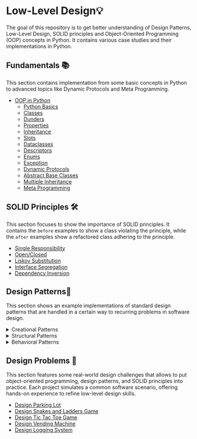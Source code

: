 # Low-Level Design💡

The goal of this repository is to get better understanding of Design Patterns, Low-Level Design, SOLID principles and Object-Oriented Programming (OOP) concepts in Python. It contains various case studies and their implementations in Python.

## Fundamentals 📚
This section contains implementation from some basic concepts in Python to advanced topics like Dynamic Protocols and Meta Programming.
- [OOP in Python](https://github.com/deep3072/Low-Level-Design/tree/main/OOP%20in%20Python)
    - [Python Basics](https://github.com/deep3072/Low-Level-Design/tree/main/OOP%20in%20Python/Section%2015%20-%20Python%20Basics) 
    - [Classes](https://github.com/deep3072/Low-Level-Design/blob/main/OOP%20in%20Python/Section%2002%20-%20Classes/class.ipynb)
    - [Dunders](https://github.com/deep3072/Low-Level-Design/blob/main/OOP%20in%20Python/Section%2003%20-%20Dunders/dunders.ipynb)
    - [Properties](https://github.com/deep3072/Low-Level-Design/blob/main/OOP%20in%20Python/Section%2004%20-%20Properties/properties.ipynb)
    - [Inheritance](https://github.com/deep3072/Low-Level-Design/blob/main/OOP%20in%20Python/Section%2005%20-%20Inheritance/inheritance.ipynb)
    - [Slots](https://github.com/deep3072/Low-Level-Design/blob/main/OOP%20in%20Python/Section%2006%20-%20Slots/slots.ipynb)
    - [Dataclasses](https://github.com/deep3072/Low-Level-Design/blob/main/OOP%20in%20Python/Section%2007%20-%20Dataclasses/dataclasses.ipynb)
    - [Descriptors](https://github.com/deep3072/Low-Level-Design/blob/main/OOP%20in%20Python/Section%2008%20-%20Descriptors/descriptors.ipynb)
    - [Enums](https://github.com/deep3072/Low-Level-Design/blob/main/OOP%20in%20Python/Section%2009%20-%20Enums/enum.ipynb)
    - [Exception](https://github.com/deep3072/Low-Level-Design/blob/main/OOP%20in%20Python/Section%2010%20-%20Exception/exception.ipynb)
    - [Dynamic Protocols](https://github.com/deep3072/Low-Level-Design/blob/main/OOP%20in%20Python/Section%2011%20-%20Dynamic%20Protocols/dynamicprotocols.ipynb)
    - [Abstract Base Classes](https://github.com/deep3072/Low-Level-Design/blob/main/OOP%20in%20Python/Section%2012%20-%20Abstract%20Base%20Classes/abc.ipynb)
    - [Multiple Inheritance](https://github.com/deep3072/Low-Level-Design/blob/main/OOP%20in%20Python/Section%2013%20-%20Multiple%20Inheritance/multipleinheritance.ipynb)
    - [Meta Programming](https://github.com/deep3072/Low-Level-Design/blob/main/OOP%20in%20Python/Section%2014%20-%20Class%20Metaprogramming/metaprogramming.ipynb)

## SOLID Principles 🛠️

This section focuses to show the importance of SOLID principles. It contains the `before` examples to show a class violating the principle, while the `after` examples show a refactored class adhering to the principle.
- [Single Responsibility](https://github.com/deep3072/Low-Level-Design/tree/main/SOLID%20Principles/Single%20Responsibility)
- [Open/Closed](https://github.com/deep3072/Low-Level-Design/tree/main/SOLID%20Principles/Open%20Close)
- [Liskov Substitution](https://github.com/deep3072/Low-Level-Design/tree/main/SOLID%20Principles/Liskov%20Substitution)
- [Interface Segregation](https://github.com/deep3072/Low-Level-Design/tree/main/SOLID%20Principles/Interface%20Segregation)
- [Dependency Inversion](https://github.com/deep3072/Low-Level-Design/tree/main/SOLID%20Principles/Dependency%20Inversion)


## Design Patterns🎨

This section shows an example implementations of standard design patterns that are handled in a certain way to recurring problems in software design.

<details>
<summary>Creational Patterns</summary>
        
- [Singleton](https://github.com/deep3072/Low-Level-Design/tree/main/Design%20Patterns/Creational/Singleton)
- [Factory](https://github.com/deep3072/Low-Level-Design/tree/main/Design%20Patterns/Creational/Factory)
- [Abstract Factory](https://github.com/deep3072/Low-Level-Design/blob/main/Design%20Patterns/Creational/Abstract%20Factory/abstract_factory.py)
- [Builder](https://github.com/deep3072/Low-Level-Design/tree/main/Design%20Patterns/Creational/Builder)
- [Prototype](https://github.com/deep3072/Low-Level-Design/blob/main/Design%20Patterns/Creational/Prototype/prototype.py)
</details>

<details>
<summary>Structural Patterns</summary>
    
- [Adapter](https://github.com/deep3072/Low-Level-Design/tree/main/Design%20Patterns/Structural/Adapter)
- [Bridge](https://github.com/deep3072/Low-Level-Design/blob/main/Design%20Patterns/Structural/Bridge/bridge.py)
- [Composite](https://github.com/deep3072/Low-Level-Design/tree/main/Design%20Patterns/Structural/Composite)
- [Decorator](https://github.com/deep3072/Low-Level-Design/blob/main/Design%20Patterns/Structural/Decorator/decorator.py)
- [Facade](https://github.com/deep3072/Low-Level-Design/blob/main/Design%20Patterns/Structural/Facade/facade.py)
- [Flyweight](https://github.com/deep3072/Low-Level-Design/blob/main/Design%20Patterns/Structural/Flyweight/flyweight.py)
</details>

<details>
<summary>Behavioral Patterns</summary>
        
- [Observer](https://github.com/deep3072/Low-Level-Design/tree/main/Design%20Patterns/Behavioral/Observer)
- [Strategy](https://github.com/deep3072/Low-Level-Design/tree/main/Design%20Patterns/Behavioral/Strategy)
- [State](https://github.com/deep3072/Low-Level-Design/tree/main/LLD%20Problems/vendingmachine)
- [Chain of Responsibility](https://github.com/deep3072/Low-Level-Design/tree/main/LLD%20Problems/loggingsystem)
</details>

## Design Problems 🚀
This section features some real-world design challenges that allows to put object-oriented programming, design patterns, and SOLID principles into practice. Each project simulates a common software scenario, offering hands-on experience to refine low-level design skills.

- [Design Parking Lot](https://github.com/deep3072/Low-Level-Design/tree/main/LLD%20Problems/parkinglot)
- [Design Snakes and Ladders Game](https://github.com/deep3072/Low-Level-Design/tree/main/LLD%20Problems/snakesandladder)
- [Design Tic Tac Toe Game](https://github.com/deep3072/Low-Level-Design/tree/main/LLD%20Problems/tictactoe)
- [Design Vending Machine](https://github.com/deep3072/Low-Level-Design/tree/main/LLD%20Problems/vendingmachine)
- [Design Logging System](https://github.com/deep3072/Low-Level-Design/tree/main/LLD%20Problems/loggingsystem)
